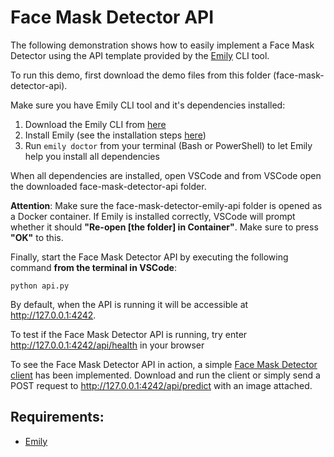
# Face Mask Detector API

The following demonstration shows how to easily implement a Face Mask Detector using the API template provided by the [Emily](http://ambolt.io/emily) CLI tool.

To run this demo, first download the demo files from this folder (face-mask-detector-api). 

Make sure you have Emily CLI tool and it's dependencies installed:
1. Download the Emily CLI from [here](http://ambolt.io/emily)
2. Install Emily (see the installation steps [here](https://github.com/amboltio/emily-cli/wiki/How-to-install-Emily))
3. Run ```emily doctor``` from your terminal (Bash or PowerShell) to let Emily help you install all dependencies

When all dependencies are installed, open VSCode and from VSCode open the downloaded face-mask-detector-api folder. 

**Attention**: Make sure the face-mask-detector-emily-api folder is opened as a Docker container. If Emily is installed correctly, VSCode will prompt whether it should **"Re-open [the folder] in Container"**. Make sure to press **"OK"** to this.

Finally, start the Face Mask Detector API by executing the following command **from the terminal in VSCode**:
```
python api.py
```

By default, when the API is running it will be accessible at http://127.0.0.1:4242. 

To test if the Face Mask Detector API is running, try enter http://127.0.0.1:4242/api/health in your browser 
 
To see the Face Mask Detector API in action, a simple [Face Mask Detector client](https://github.com/amboltio/emily-cli/tree/main/demos/face-mask-detector/face-mask-detector-client) has been implemented. 
Download and run the client or simply send a POST request to http://127.0.0.1:4242/api/predict with an image attached.
## Requirements:
- [Emily](http://ambolt.io/emily)
